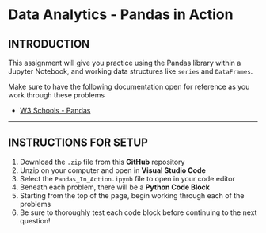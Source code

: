 # Data Analytics - Pandas in Action

## INTRODUCTION

This assignment will give you practice using the Pandas library within a Jupyter Notebook, and working data structures like `series` and `DataFrames`.

Make sure to have the following documentation open for reference as you work through these problems
* [W3 Schools - Pandas](https://www.w3schools.com/python/pandas/default.asp)
---
## INSTRUCTIONS FOR SETUP

1. Download the `.zip` file from this **GitHub** repository
2. Unzip on your computer and open in **Visual Studio Code**
3. Select the `Pandas_In_Action.ipynb` file to open in your code editor
4. Beneath each problem, there will be a **Python Code Block**
5. Starting from the top of the page, begin working through each of the problems
6. Be sure to thoroughly test each code block before continuing to the next question!